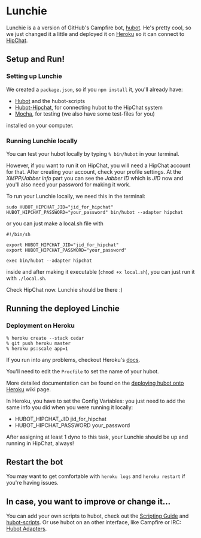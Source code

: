 # Lunchie

Lunchie is a a version of GitHub's Campfire bot, [hubot](https://hubot.github.com/). He's pretty cool, so we just changed it a little and deployed it on [Heroku](http://www.heroku.com) so it can connect to [HipChat](https://www.hipchat.com/).

## Setup and Run!

### Setting up Lunchie

We created a `package.json`, so if you `npm install` it, you'll already have:

- [Hubot](https://hubot.github.com/) and the hubot-scripts
- [Hubot-Hipchat](https://github.com/hipchat/hubot-hipchat), for connecting hubot to the HipChat system
- [Mocha](http://visionmedia.github.io/mocha/), for testing (we also have some test-files for you)

installed on your computer.

### Running Lunchie locally

You can test your hubot locally by typing `% bin/hubot` in your terminal.

However, if you want to run it on HipChat, you will need a HipChat account for that. After creating your account, check your profile settings. At the *XMPP/Jabber info* part you can see the *Jabber ID* which is *JID* now and you'll also need your password for making it work.

To run your Lunchie locally, we need this in the terminal:

    sudo HUBOT_HIPCHAT_JID="jid_for_hipchat" HUBOT_HIPCHAT_PASSWORD="your_password" bin/hubot --adapter hipchat

or you can just make a local.sh file with

    #!/bin/sh

    export HUBOT_HIPCHAT_JID="jid_for_hipchat"
    export HUBOT_HIPCHAT_PASSWORD="your_password"

    exec bin/hubot --adapter hipchat

inside and after making it executable (`chmod +x local.sh`), you can just run it with `./local.sh`.

Check HipChat now. Lunchie should be there :)

## Running the deployed Linchie

### Deployment on Heroku

    % heroku create --stack cedar
    % git push heroku master
    % heroku ps:scale app=1

If you run into any problems, checkout Heroku's [docs](https://devcenter.heroku.com/articles/getting-started-with-nodejs-o).

You'll need to edit the `Procfile` to set the name of your hubot.

More detailed documentation can be found on the
[deploying hubot onto Heroku](https://github.com/github/hubot/blob/master/docs/deploying/heroku.md) wiki page.

In Heroku, you have to set the Config Variables: you just need to add the same info you did when you were running it locally:

- HUBOT_HIPCHAT_JID      jid_for_hipchat
- HUBOT_HIPCHAT_PASSWORD your_password

After assigning at least 1 dyno to this task, your Lunchie should be up and running in HipChat, always!

## Restart the bot

You may want to get comfortable with `heroku logs` and `heroku restart`
if you're having issues.

## In case, you want to improve or change it...

You can add your own scripts to hubot, check out the [Scripting Guide](https://github.com/github/hubot/blob/master/docs/scripting.md) and [hubot-scripts](https://github.com/github/hubot-scripts).
Or use hubot on an other interface, like Campfire or IRC: [Hubot Adapters](https://github.com/github/hubot/blob/master/docs/adapters.md).
